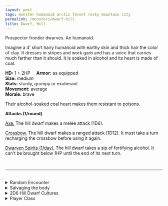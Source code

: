 ```yaml
---
layout: post
tags: monster humanoid arctic forest rocky mountain city
permalink: /monsters/dwarf-hill
title: Dwarf, Hill
---
```


Prospector frontier dwarves. An humanoid.

Imagine a 4’ short hairy humanoid with earthy skin and thick hair the color of clay. It dresses in stripes and work garb and has a voice that carries much farther than it should. It is soaked in alcohol and its heart is made of coal.

**HD:** 1 + 2HP  &nbsp; &nbsp;  **Armor:** as equipped <br>
**Size:** medium <br>
**Stats:** sturdy, grumpy or exuberant<br>
**Movement:** average <br>
**Morale:** brave <br>

Their alcohol-soaked coal heart makes them resistant to poisons.

**Attacks (1/round)**

<ins>Axe.</ins> The hill dwarf makes a melee attack (1D6).

<ins>Crossbow.</ins> The hill dwarf  makes a ranged attack (1D12). It must take a turn recharging the crossbow before using it again.

<ins>Dwarven Spirits (1/day).</ins> The hill dwarf takes a sip of fortifying alcohol. It can't be brought below 1HP until the end of its next turn.

<br>

---

<br>

<details markdown="1">
<summary>Random Encounter</summary>

1. **Monster:** roll 1D6:
    1. <ins>Dwarven Party:</ins> 3D4 hill dwarves & 1 veteran (x3 HP)
    1. <ins>Rangers:</ins> 1D8 hill dwarves & 1D4 [blunderbuss](https://saltygoo.github.io/monsters/soldier)
    1. <ins>Miners:</ins> 1D6 hill dwarves & 1D6 [goons](https://saltygoo.github.io/monsters/bandits) & 1 [sapper](https://saltygoo.github.io/monsters/soldier)
    1. <ins>Slayers:</ins> 1D6 hill dwarves & 1D6 [spiked madmen](https://saltygoo.github.io/monsters/warrior)
1. **Lair:** A well tended hovel with an adjacent workshop. <br>    &nbsp; OR <br>    **Omen:** Loud laughter.
1. **Spoor:** An orderly, recently left camp site.
1. **Tracks:** Holes made from rock climbing gear.
1. **Trace:** A lost barrel of dwarven ale.
1. **Trace:** Prospector notice.
</details>

<details markdown="1">
<summary>Salvaging the body</summary>

You find the monster's weapons and ... (Roll as many times as the HD of the monster)

1. Nothing.
1. Small barrel of beer.
1. Flask of strong spirits.
1. Pitons.
1. 1D6x10' of rope
1. Unrefined ore (valuable)

You could also extract their coal crystal heart, which is highly valuable to the dwarf's clan.

<span class="alchemy">**Coal Crystal**. Contains the soul of a hill dwarf. Can burn for a full month. Can be corrupted to make a [dark crystal](https://saltygoo.github.io/monsters/dwarf-dvergr).</span>

</details>

<details markdown="1">
<summary>2D6 Hill Dwarf Cultures</summary>

Combine the result of both tables to get the broad lines of this humanoid culture in this part of the world.

**Cultures**
1. The ones that recently moved in in search of a new ore vein.
1. The ones that run the foundry up the hill.
1. The ones that run this huge brewery.
1. The ones that run the local mine.
1. The ones that are archeologists from far away.
1. The ones that are landless monster slayers.

**Features**
1. They are always drunk.
1. They are exiles from an ancient mountain dwarf civilization.
1. This land used to be their clan’s, but monsters chased them out.
1. The feys are at war against them. They have a lot of cold iron because of that.
1. They travel on the back of lumbering beasts.
1. They worship a giant earth elemental.

</details>

<details markdown="1">
<summary>Player Class</summary>
Play as a [dwarf](https://saltygoo.github.io/class/specialist/dwarf)!
</details>
